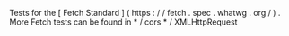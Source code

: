 Tests
for
the
[
Fetch
Standard
]
(
https
:
/
/
fetch
.
spec
.
whatwg
.
org
/
)
.
More
Fetch
tests
can
be
found
in
*
/
cors
*
/
XMLHttpRequest
